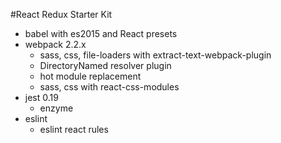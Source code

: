 #React Redux Starter Kit

- babel with es2015 and React presets
- webpack 2.2.x
  - sass, css, file-loaders with extract-text-webpack-plugin
  - DirectoryNamed resolver plugin
  - hot module replacement
  - sass, css with react-css-modules
- jest 0.19
  - enzyme
- eslint
  - eslint react rules
